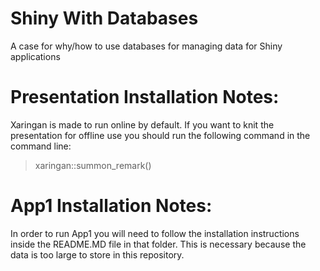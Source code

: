 # Shiny With Databases

A case for why/how to use databases for managing data for Shiny applications

# Presentation Installation Notes:

Xaringan is made to run online by default. If you want to knit the presentation for offline use you should run the following command in the command line:

> xaringan::summon_remark()

# App1 Installation Notes:

In order to run App1 you will need to follow the installation instructions inside the README.MD file in that folder. This is necessary because the data is too large to store in this repository.
